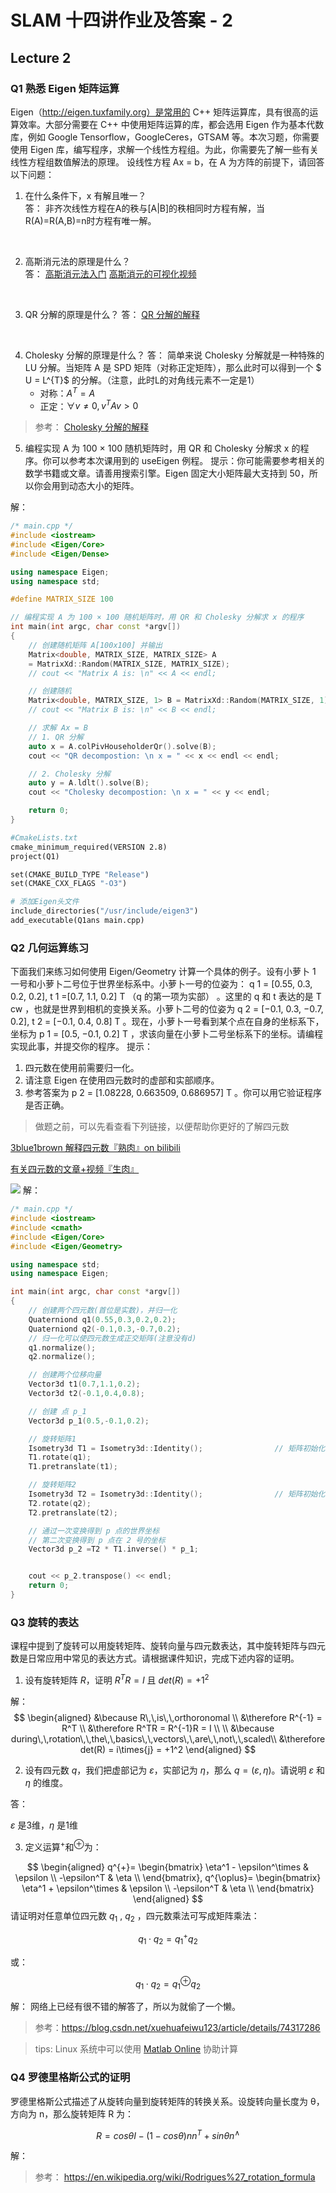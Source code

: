 
# SLAM 十四讲作业及答案 - 2

## Lecture 2

### Q1 熟悉 Eigen 矩阵运算

Eigen（http://eigen.tuxfamily.org）是常⽤的 C++ 矩阵运算库，具有很⾼的运算效率。⼤部分需要在 C++ 中使⽤矩阵运算的库，都会选⽤ Eigen 作为基本代数库，例如 Google Tensorflow，GoogleCeres，GTSAM 等。本次习题，你需要使⽤ Eigen 库，编写程序，求解⼀个线性⽅程组。为此，你需要先了解⼀些有关线性⽅程组数值解法的原理。
设线性⽅程 Ax = b，在 A 为⽅阵的前提下，请回答以下问题：
1. 在什么条件下，x 有解且唯⼀？     
答： 
非齐次线性方程在A的秩与[A|B]的秩相同时方程有解，当R(A)=R(A,B)=n时方程有唯一解。
<br>

2. ⾼斯消元法的原理是什么？         
答：
[高斯消元法入门](https://blog.csdn.net/pengwill97/article/details/77200372)
[高斯消元的可视化视频](https://www.bilibili.com/video/BV1Ub411U767?from=search&seid=11274721862767203625&spm_id_from=333.337.0.0)
<br>

3. QR 分解的原理是什么？
答：
[QR 分解的解释](https://zhuanlan.zhihu.com/p/84415000)
<br>

4. Cholesky 分解的原理是什么？
答：
简单来说 Cholesky 分解就是一种特殊的 LU 分解。当矩阵 A 是 SPD 矩阵（对称正定矩阵），那么此时可以得到一个 $ U = L^{T}$ 的分解。（注意，此时L的对角线元素不一定是1）
    * 对称：$A^T = A$
    * 正定：$\forall v \neq 0, v^T Av > 0$

>参考： [Cholesky 分解的解释](https://zhuanlan.zhihu.com/p/112091443)


5. 编程实现 A 为 100 × 100 随机矩阵时，⽤ QR 和 Cholesky 分解求 x 的程序。你可以参考本次课⽤到的 useEigen 例程。
提⽰：你可能需要参考相关的数学书籍或⽂章。请善⽤搜索引擎。Eigen 固定⼤⼩矩阵最⼤⽀持到 50，所以你会⽤到动态⼤⼩的矩阵。

解：

```cpp
/* main.cpp */
#include <iostream>
#include <Eigen/Core>
#include <Eigen/Dense>

using namespace Eigen;
using namespace std;

#define MATRIX_SIZE 100

// 编程实现 A 为 100 × 100 随机矩阵时，⽤ QR 和 Cholesky 分解求 x 的程序
int main(int argc, char const *argv[])
{
    // 创建随机矩阵 A[100x100] 并输出
    Matrix<double, MATRIX_SIZE, MATRIX_SIZE> A
    = MatrixXd::Random(MATRIX_SIZE, MATRIX_SIZE);
    // cout << "Matrix A is: \n" << A << endl;

    // 创建随机
    Matrix<double, MATRIX_SIZE, 1> B = MatrixXd::Random(MATRIX_SIZE, 1);
    // cout << "Matrix B is: \n" << B << endl;

    // 求解 Ax = B
    // 1. QR 分解
    auto x = A.colPivHouseholderQr().solve(B);
    cout << "QR decompostion: \n x = " << x << endl << endl; 

    // 2. Cholesky 分解
    auto y = A.ldlt().solve(B);
    cout << "Cholesky decompostion: \n x = " << y << endl; 

    return 0;
}
```


```makefile
#CmakeLists.txt
cmake_minimum_required(VERSION 2.8)
project(Q1)

set(CMAKE_BUILD_TYPE "Release")
set(CMAKE_CXX_FLAGS "-O3")

# 添加Eigen头文件
include_directories("/usr/include/eigen3")
add_executable(Q1ans main.cpp)
```


### Q2 几何运算练习

下⾯我们来练习如何使⽤ Eigen/Geometry 计算⼀个具体的例⼦。设有⼩萝⼘ 1 ⼀号和⼩萝⼘⼆号位于世界坐标系中。⼩萝⼘⼀号的位姿为： q 1 = [0.55, 0.3, 0.2, 0.2], t 1 =[0.7, 1.1, 0.2] T （q 的第⼀项为实部）
。这⾥的 q 和 t 表达的是 T cw ，也就是世界到相机的变换关系。⼩萝⼘⼆号的位姿为 q 2 = [−0.1, 0.3, −0.7, 0.2], t 2 = [−0.1, 0.4, 0.8] T 。现在，⼩萝⼘⼀号看到某个点在⾃⾝的坐标系下，坐标为 p 1 = [0.5, −0.1, 0.2] T ，求该向量在⼩萝⼘⼆号坐标系下的坐标。请编程实现此事，并提交你的程序。
提⽰：
1. 四元数在使⽤前需要归⼀化。
2. 请注意 Eigen 在使⽤四元数时的虚部和实部顺序。
3. 参考答案为 p 2 = [1.08228, 0.663509, 0.686957] T 。你可以⽤它验证程序是否正确。

>做题之前，可以先看查看下列链接，以便帮助你更好的了解四元数

[3blue1brown 解释四元数『熟肉』on bilibili](https://www.bilibili.com/video/BV1SW411y7W1?spm_id_from=333.999.0.0 "card")

[有关四元数的文章+视频『生肉』](https://eater.net/quaternions "card")

![ ](./pics/9.png)
解：

```cpp
/* main.cpp */
#include <iostream>
#include <cmath>
#include <Eigen/Core>
#include <Eigen/Geometry>

using namespace std;
using namespace Eigen;

int main(int argc, char const *argv[])
{
    // 创建两个四元数(首位是实数)，并归一化
    Quaterniond q1(0.55,0.3,0.2,0.2);
    Quaterniond q2(-0.1,0.3,-0.7,0.2);
    // 归一化可以使四元数生成正交矩阵(注意没有d)
    q1.normalize();
    q2.normalize();

    // 创建两个位移向量
    Vector3d t1(0.7,1.1,0.2);
    Vector3d t2(-0.1,0.4,0.8);

    // 创建 点 p_1
    Vector3d p_1(0.5,-0.1,0.2);

    // 旋转矩阵1
    Isometry3d T1 = Isometry3d::Identity();                // 矩阵初始化
    T1.rotate(q1);                                     
    T1.pretranslate(t1);     

    // 旋转矩阵2
    Isometry3d T2 = Isometry3d::Identity();                // 矩阵初始化      
    T2.rotate(q2);                                     
    T2.pretranslate(t2); 

    // 通过一次变换得到 p 点的世界坐标
    // 第二次变换得到 p 点在 2 号的坐标
    Vector3d p_2 =T2 * T1.inverse() * p_1;


    cout << p_2.transpose() << endl;
    return 0;
}
```

### Q3 旋转的表达

课程中提到了旋转可以⽤旋转矩阵、旋转向量与四元数表达，其中旋转矩阵与四元数是⽇常应⽤中常见的表达⽅式。请根据课件知识，完成下述内容的证明。

1. 设有旋转矩阵 $R$，证明 $R^T R = I$ 且 $det(R) = +1^2$ 

解：
$$
\begin{aligned}    
&\because R\,\,is\,\,orthoronomal \\
&\therefore R^{-1} = R^T \\
&\therefore R^TR = R^{-1}R = I \\ \\
&\because during\,\,rotation\,\,the\,\,basics\,\,vectors\,\,are\,\,not\,\,scaled\\
&\therefore det(R) = i\times{j} = +1^2
\end{aligned}
$$

2. 设有四元数 $q$，我们把虚部记为 $ε$，实部记为 $η$，那么 $q = (ε, η)$。请说明 $ε$ 和 $η$ 的维度。

答：

$ε$ 是3维，$η$ 是1维

3. 定义运算$^+$和$^⊕$为：

$$
\begin{aligned}
    q^{+}=
    \begin{bmatrix}
        \eta^1 - \epsilon^\times & \epsilon \\
        -\epsilon^T & \eta \\
    \end{bmatrix},
        q^{\oplus}=
    \begin{bmatrix}
        \eta^1 + \epsilon^\times & \epsilon \\
        -\epsilon^T & \eta \\
    \end{bmatrix}
\end{aligned}
$$
请证明对任意单位四元数 $q_1$ , $q_2$ ，四元数乘法可写成矩阵乘法：

$$
q_1 · q_2 = q_1^+q_2
$$

或：

$$
q_1 · q_2 = q_1^{\oplus}q_2
$$

解：
网络上已经有很不错的解答了，所以为就偷了一个懒。

> 参考：https://blog.csdn.net/xuehuafeiwu123/article/details/74317286

> tips:
> Linux 系统中可以使用 [Matlab Online](https://matlab.mathworks.com/) 协助计算


### Q4 罗德里格斯公式的证明

罗德⾥格斯公式描述了从旋转向量到旋转矩阵的转换关系。设旋转向量长度为 θ，⽅向为 n，那么旋转矩阵 R 为：

$$
R = cosθI − (1 − cos θ)nn^T + sin θn^∧ 
$$

解：

> 参考： https://en.wikipedia.org/wiki/Rodrigues%27_rotation_formula

